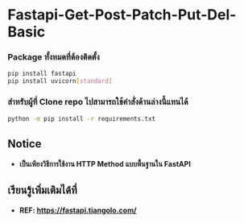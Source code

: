 # Fastapi-Get-Post-Patch-Put-Del-Basic

### Package ทั้งหมดที่ต้องติดตั้ง
```sh
pip install fastapi
pip install uvicorn[standard]

```

### สำหรับผู้ที่ Clone repo ไปสามารถใช้คำสั่งด้านล่างนี้แทนได้

```sh
python -m pip install -r requirements.txt

```

## Notice
- #### เป็นเพียงวิธีการใช้งาน HTTP Method แบบพื้นฐานใน FastAPI

## เรียนรู้เพิ่มเติมได้ที่
- #### REF: https://fastapi.tiangolo.com/
